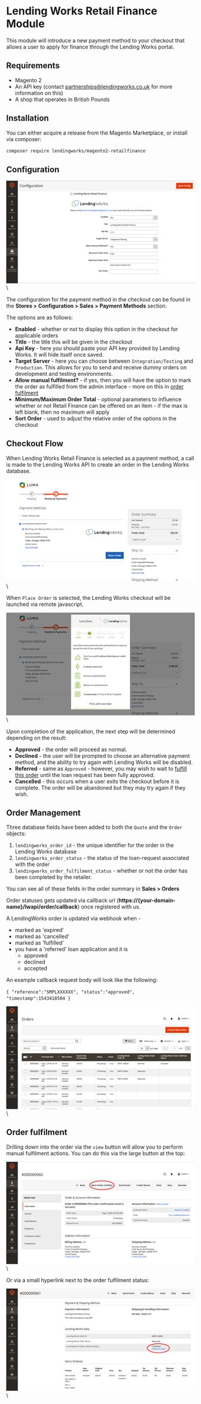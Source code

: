 # Lending Works Retail Finance Module

This module will introduce a new payment method to your checkout that allows a user to apply for finance through the Lending Works portal.

## Requirements

- Magento 2
- An API key (contact [partnerships@lendingworks.co.uk](mailto:partnerships@lendingworks.co.uk) for more information on this)
- A shop that operates in British Pounds

## Installation

You can either acquire a release from the Magento Marketplace, or install via composer:

```bash
composer require lendingworks/magento2-retailfinance
```

## Configuration

![Payment Configuration](./screenshots/payment_configuration.png "Payment Configuration")
\ 

The configuration for the payment method in the checkout can be found in the **Stores > Configuration > Sales > Payment Methods** section.

The options are as follows:

- **Enabled** - whether or not to display this option in the checkout for applicable orders
- **Title** - the title this will be given in the checkout
- **Api Key** - here you should paste your API key provided by Lending Works. It will hide itself once saved.
- **Target Server** - here you can choose between `Integration/Testing` and `Production`. This allows for you to send and receive dummy orders on development and testing environments.
- **Allow manual fulfilment?** - if yes, then you will have the option to mark the order as fulfilled from the admin interface - more on this in [order fulfilment](#order-fulfilment)
- **Minimum/Maximum Order Total** - optional parameters to influence whether or not Retail Finance can be offered on an item - if the max is left blank, then no maximum will apply
- **Sort Order** - used to adjust the relative order of the options in the checkout

## Checkout Flow

When Lending Works Retail Finance is selected as a payment method, a call is made to the Lending Works API to create an order in the Lending Works database. 

![Checkout payment select](./screenshots/checkout_payment_select.png "Payment Selection")
\ 

When `Place Order` is selected, the Lending Works checkout will be launched via remote javascript. 

![Lending Works Checkout Launch](./screenshots/checkout_lw_launch.png "Lending Works Checkout Launch")
\ 

Upon completion of the application, the next step will be determined depending on the result:

- **Approved** - the order will proceed as normal.
- **Declined** - the user will be prompted to choose an alternative payment method, and the ability to try again with Lending Works will be disabled.
- **Referred** - same as `Approved` - however, you may wish to wait to [fulfill this order](#order-fulfilment) until the loan request has been fully approved.
- **Cancelled** - this occurs when a user exits the checkout before it is complete. The order will be abandoned but they may try again if they wish.

## Order Management

Three database fields have been added to both the `Quote` and the `Order` objects:

1. `lendingworks_order_id` - the unique identifier for the order in the Lending Works database
2. `lendingworks_order_status` - the status of the loan-request associated with the order
3. `lendingworks_order_fulfilment_status` - whether or not the order has been completed by the retailer.

You can see all of these fields in the order summary in **Sales > Orders**

Order statuses gets updated via callback url (**https://{your-domain-name}/lwapi/order/callback**) once registered with us.

A LendingWorks order is updated via webhook when - 
- marked as 'expired'
- marked as 'cancelled'
- marked as 'fulfilled'
- you have a 'referred' loan application and  it is
    - approved
    - declined
    - accepted

An example callback request body will look like the following:

`{
  "reference":"SMPLXXXXXX",
  "status":"approved",
  "timestamp":1543418504
}`

![Updated Order Grid](./screenshots/order_grid.png "Order Grid")
\ 

## Order fulfilment

Drilling down into the order via the `view` button will allow you to perform manual fulfilment actions. You can do this via the large button at the top:

![Large Fulfill Button](./screenshots/mark_fulfilled_large_button.png "Large Fulfill Button")
\ 

Or via a small hyperlink next to the order fulfilment status:

![Small Fulfill Button](./screenshots/fulfill_button_small.png "Small Fulfill Button")
\ 

